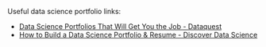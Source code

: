 Useful data science portfolio links:
- [Data Science Portfolios That Will Get You the Job - Dataquest](https://www.dataquest.io/blog/build-a-data-science-portfolio/)
- [How to Build a Data Science Portfolio & Resume - Discover Data Science](https://www.discoverdatascience.org/articles/how-to-build-a-data-science-portfolio-resume/)
